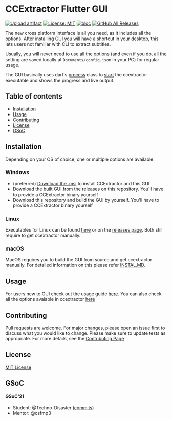 # CCExtractor Flutter GUI 
[![Upload artifact](https://github.com/CCExtractor/ccextractorfluttergui/actions/workflows/create_artifacts.yml/badge.svg)](https://github.com/CCExtractor/ccextractorfluttergui/actions/workflows/create_artifacts.yml)
[![License: MIT](https://img.shields.io/badge/License-MIT-yellow.svg)](https://opensource.org/licenses/MIT)
[![bloc](https://img.shields.io/badge/flutter-bloc-blue)](https://github.com/felangel/bloc)
[![GitHub All Releases](https://img.shields.io/github/downloads/CCExtractor/ccextractorfluttergui/total.svg)](https://github.com/CCExtractor/ccextractorfluttergui/releases/latest)

The new cross platform interface is all you need, as it includes all the options. After installing GUI you will have a shortcut in your desktop, this lets users not familiar with CLI to extract subtitles.

Usually, you will never need to use all the options (and even if you do, all the setting are saved locally at `Documents/config.json` in your PC) for regular usage.

The GUI basically uses dart's [process](https://api.dart.dev/stable/2.13.4/dart-io/Process-class.html) class to [start](https://api.dart.dev/stable/2.13.4/dart-io/Process/start.html) the ccextractor executable and shows the progress and live output.

## Table of contents
* [Installation](#installation)
* [Usage](#usage)
* [Contributing](#contributing)
* [License](#license)
* [GSoC](#gsoc)


## Installation
Depending on your OS of choice, one or multiple options are available.

### Windows
- (preferred) [Download the .msi](https://github.com/CCExtractor/ccextractor/releases) to install CCExtractor and this GUI
- Download the built GUI from the releases on this repository. You'll have to provide a CCExtractor binary yourself
- Download this repository and build the GUI by yourself. You'll have to provide a CCExtractor binary yourself

### Linux
Executables for Linux can be  found [here](https://nightly.link/CCExtractor/ccextractorfluttergui/workflows/create_artifacts/master) or on the [releases page](https://github.com/CCExtractor/ccextractorfluttergui/releases). Both still require to get ccextractor manually. 

### macOS
MacOS requires you to build the GUI from source and get ccextractor manually. For detailed information on this please refer [INSTAL.MD](INSTALL.MD).


## Usage
For users new to GUI check out the usage guide [here](USAGE.MD). You can also check all the options avaiable in ccextractor [here](https://ccextractor.org/public/general/command_line_usage/)


## Contributing
Pull requests are welcome. For major changes, please open an issue first to discuss what you would like to change. Please make sure to update tests as appropriate. For more details, see the [Contributing Page](CONTRIBUTING.md)

## License
[MIT License](LICENSE)

## GSoC
#### GSoC'21
* Student: @Techno-Disaster ([commits](https://github.com/CCExtractor/ccextractorfluttergui/commits?author=Techno-Disaster))
* Mentor: @csfmp3

